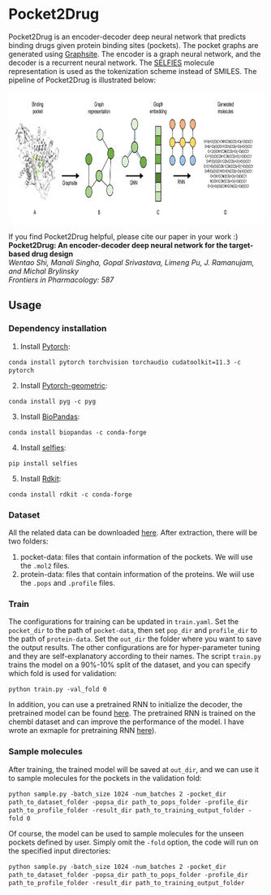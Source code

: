 # Pocket2Drug
Pocket2Drug is an encoder-decoder deep neural network that predicts binding drugs given protein binding sites (pockets). The pocket graphs are generated using [Graphsite](https://github.com/shiwentao00/Graphsite). The encoder is a graph neural network, and the decoder is a recurrent neural network. The [SELFIES](https://github.com/aspuru-guzik-group/selfies) molecule representation is used as the tokenization scheme instead of SMILES. The pipeline of Pocket2Drug is illustrated below:
<p align="center">
<img width="820" height="260" src="doc/pipeline.png">
</p>

If you find Pocket2Drug helpful, please cite our paper in your work :)  
**Pocket2Drug: An encoder-decoder deep neural network for the target-based drug design**\
_Wentao Shi, Manali Singha, Gopal Srivastava, Limeng Pu, J. Ramanujam, and Michal Brylinsky_\
_Frontiers in Pharmacology: 587_

## Usage
### Dependency installation
1. Install [Pytorch](https://pytorch.org/get-started/locally/):
```
conda install pytorch torchvision torchaudio cudatoolkit=11.3 -c pytorch
```

2. Install [Pytorch-geometric](https://pytorch-geometric.readthedocs.io/en/latest/notes/installation.html):
```
conda install pyg -c pyg
```

3. Install [BioPandas](http://rasbt.github.io/biopandas/):
```
conda install biopandas -c conda-forge
```

4. Install [selfies](https://github.com/aspuru-guzik-group/selfies):
```
pip install selfies
```

5. Install [Rdkit](https://www.rdkit.org/docs/Install.html):
```
conda install rdkit -c conda-forge
```

### Dataset
All the related data can be downloaded [here](https://osf.io/qacwj/). After extraction, there will be two folders:
1. pocket-data: files that contain information of the pockets. We will use the ```.mol2``` files.
2. protein-data: files that contain information of the proteins. We wiil use the ```.pops``` and ```.profile``` files.

### Train
The configurations for training can be updated in ```train.yaml```. Set the ```pocket_dir``` to the path of ```pocket-data```, then set ```pop_dir``` and ```profile_dir``` to the path of ```protein-data```. Set the ```out_dir``` the folder where you want to save the output results. The other configurations are for hyper-parameter tuning and they are self-explanatory according to their names. The script ```train.py``` trains the model on a 90%-10% split of the dataset, and you can specify which fold is used for validation:  
```
python train.py -val_fold 0
```
In addition, you can use a pretrained RNN to initialize the decoder, the pretrained model can be found [here](https://osf.io/qacwj/). The pretrained RNN is trained on the chembl dataset and can improve the performance of the model. I have wrote an exmaple for pretraining RNN [here](https://github.com/shiwentao00/Molecule-RNN)).

<!---
Note: the results presented in our research paper were produced with Pytorch v1.7.1 and selfies v1.0, which are far behind current version. There has been a major update for selfies, so the generated token vocabulary of the molecules has changed and the pre-trained RNN can not be used for training (The pre-trained RNN learns the distribution of the chembl database, which improves the performance of the model. I have wrote an exmaple for pretraining RNN [here](https://github.com/shiwentao00/Molecule-RNN)). As a result, the performance of the model will be affected. I will update the configuration once I get a chance to re-do the pretraining and hyper-parameter tuning.
-->

### Sample molecules
After training, the trained model will be saved at ```out_dir```, and we can use it to sample molecules for the pockets in the validation fold:  
```
python sample.py -batch_size 1024 -num_batches 2 -pocket_dir path_to_dataset_folder -popsa_dir path_to_pops_folder -profile_dir path_to_profile_folder -result_dir path_to_training_output_folder -fold 0
```
Of course, the model can be used to sample molecules for the unseen pockets defined by user. Simply omit the ```-fold``` option, the code will run on the specified input directories:
```
python sample.py -batch_size 1024 -num_batches 2 -pocket_dir path_to_dataset_folder -popsa_dir path_to_pops_folder -profile_dir path_to_profile_folder -result_dir path_to_training_output_folder
```
